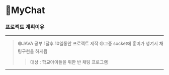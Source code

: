 # 🐥MyChat

<h3>프로젝트 계획이유</h3>

------------
>🟢JAVA 공부 1달후 10일동안 프로젝트 제작 
>🟡그중 socket에 흥미가 생겨서 채팅구현을 하게됨
>> 대상 : 학교아이들을 위한 반 채팅 프로그램

------------
